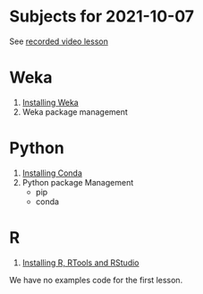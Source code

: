 # Subjects for 2021-10-07

See [recorded video lesson](https://youtu.be/LN_PM45YiBU)


# Weka
1. [Installing Weka](../course-content/installation-weka.md)
2. Weka package management
    


# Python

1. [Installing Conda](../course-content/installation-python-conda.md)
2. Python package Management
    - pip
    - conda

# R 

1. [Installing R, RTools and RStudio](../course-content/installation-r-and-r-studio-r-tools.md)




We have no examples code for the first lesson.



